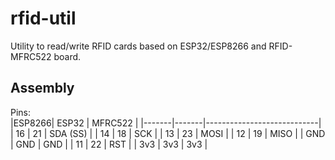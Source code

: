 # rfid-util
Utility to read/write RFID cards based on ESP32/ESP8266 and RFID-MFRC522 board.

## Assembly
Pins:  
|ESP8266| ESP32 | MFRC522                    |
|-------|-------|----------------------------|
| 16    | 21    | SDA (SS)                   |
| 14    | 18    | SCK                        |
| 13    | 23    | MOSI                       |
| 12    | 19    | MISO                       |
| GND   | GND   | GND                        |
| 11    | 22    | RST                        |
| 3v3   | 3v3   | 3v3                        |
